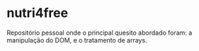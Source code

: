 # nutri4free
Repositório pessoal onde o principal quesito abordado foram: a manipulação do DOM, e o tratamento de arrays.
